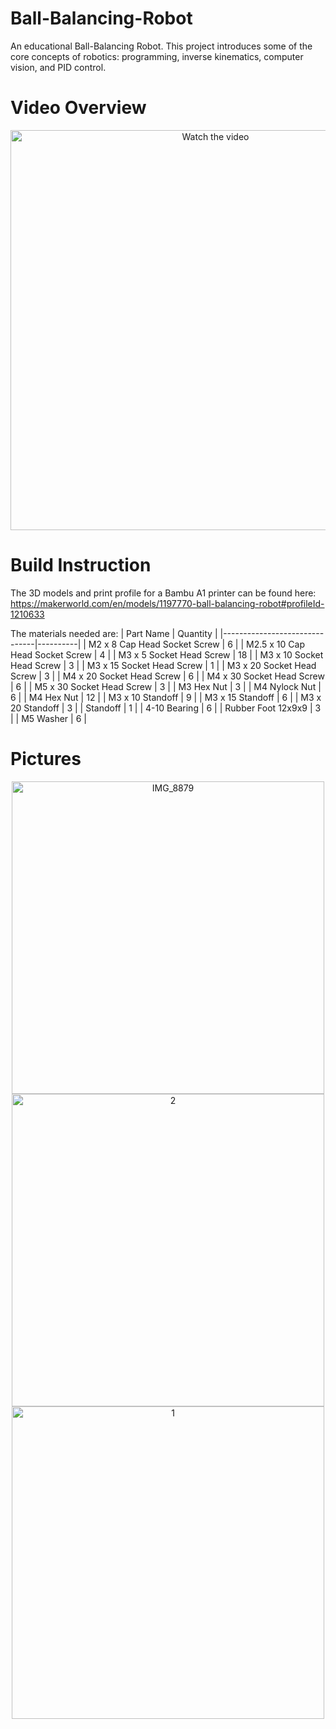 # Ball-Balancing-Robot
An educational Ball-Balancing Robot. This project introduces some of the core concepts of robotics: programming, inverse kinematics, computer vision, and PID control.

# Video Overview
<div align="center">
  <a href="https://www.youtube.com/watch?v=l92hJUUjWb0&t=6s">
    <img src="https://img.youtube.com/vi/l92hJUUjWb0/0.jpg" alt="Watch the video" width="640">
  </a>
</div>

# Build Instruction

The 3D models and print profile for a Bambu A1 printer can be found here: https://makerworld.com/en/models/1197770-ball-balancing-robot#profileId-1210633

The materials needed are:
| Part Name                     | Quantity |
|-------------------------------|----------|
| M2 x 8 Cap Head Socket Screw  | 6        |
| M2.5 x 10 Cap Head Socket Screw  | 4        |
| M3 x 5 Socket Head Screw      | 18       |
| M3 x 10 Socket Head Screw     | 3        |
| M3 x 15 Socket Head Screw     | 1        |
| M3 x 20 Socket Head Screw     | 3        |
| M4 x 20 Socket Head Screw     | 6        |
| M4 x 30 Socket Head Screw     | 6        |
| M5 x 30 Socket Head Screw     | 3        |
| M3 Hex Nut                   | 3        |
| M4 Nylock Nut                | 6        |
| M4 Hex Nut                   | 12       |
| M3 x 10 Standoff             | 9        |
| M3 x 15 Standoff             | 6        |
| M3 x 20 Standoff             | 3        |
| Standoff                     | 1        |
| 4-10 Bearing                 | 6        |
| Rubber Foot 12x9x9           | 3        |
| M5 Washer                    | 6        |

# Pictures

<div align="center">
  <img src="https://github.com/user-attachments/assets/d2104fa5-d2e3-4ce5-b4ce-02b849706bc1" alt="IMG_8879" width="500" />
</div>
<div align="center">
  <img src="https://github.com/user-attachments/assets/a4252720-81c4-4c18-85fc-d38fa5c8ed7a" alt="2" width="500" />
</div>
<div align="center">
  <img src="https://github.com/user-attachments/assets/8eb9a714-8835-46d8-bd33-cb98a85422c6" alt="1" width="500" />
</div>


